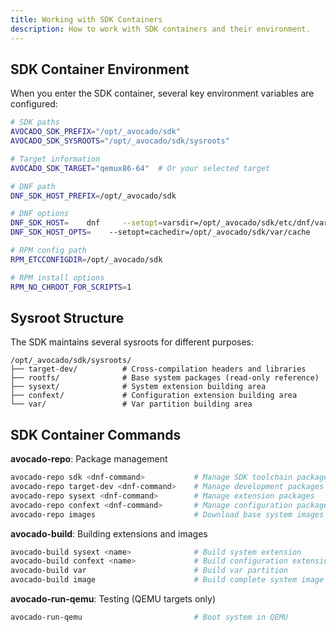 ```yaml
---
title: Working with SDK Containers
description: How to work with SDK containers and their environment.
---
```


## SDK Container Environment

When you enter the SDK container, several key environment variables are configured:

```bash
# SDK paths
AVOCADO_SDK_PREFIX="/opt/_avocado/sdk"
AVOCADO_SDK_SYSROOTS="/opt/_avocado/sdk/sysroots"

# Target information
AVOCADO_SDK_TARGET="qemux86-64"  # Or your selected target

# DNF path
DNF_SDK_HOST_PREFIX=/opt/_avocado/sdk

# DNF options
DNF_SDK_HOST=    dnf     --setopt=varsdir=/opt/_avocado/sdk/etc/dnf/vars     --setopt=reposdir=/opt/_avocado/sdk/etc/yum.repos.d     --releasever=apollo/edge     --best     --setopt=tsflags=noscripts
DNF_SDK_HOST_OPTS=    --setopt=cachedir=/opt/_avocado/sdk/var/cache     --setopt=logdir=/opt/_avocado/sdk/var/log     --setopt=persistdir=/opt/_avocado/sdk/var/lib/dnf

# RPM config path
RPM_ETCCONFIGDIR=/opt/_avocado/sdk

# RPM install options
RPM_NO_CHROOT_FOR_SCRIPTS=1
```

## Sysroot Structure

The SDK maintains several sysroots for different purposes:

```
/opt/_avocado/sdk/sysroots/
├── target-dev/          # Cross-compilation headers and libraries
├── rootfs/              # Base system packages (read-only reference)
├── sysext/              # System extension building area
├── confext/             # Configuration extension building area
└── var/                 # Var partition building area
```

## SDK Container Commands

**avocado-repo**: Package management
```bash
avocado-repo sdk <dnf-command>           # Manage SDK toolchain packages
avocado-repo target-dev <dnf-command>    # Manage development packages  
avocado-repo sysext <dnf-command>        # Manage extension packages
avocado-repo confext <dnf-command>       # Manage configuration packages
avocado-repo images                      # Download base system images
```

**avocado-build**: Building extensions and images
```bash
avocado-build sysext <name>              # Build system extension
avocado-build confext <name>             # Build configuration extension
avocado-build var                        # Build var partition
avocado-build image                      # Build complete system image
```

**avocado-run-qemu**: Testing (QEMU targets only)
```bash
avocado-run-qemu                         # Boot system in QEMU
```
